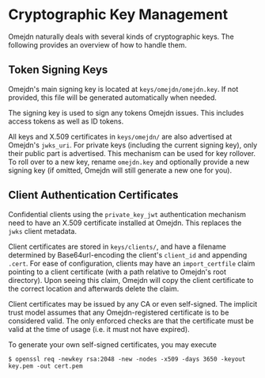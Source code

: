 # Cryptographic Key Management

Omejdn naturally deals with several kinds of cryptographic keys.
The following provides an overview of how to handle them.

## Token Signing Keys

Omejdn's main signing key is located at `keys/omejdn/omejdn.key`.
If not provided, this file will be generated automatically when needed.

The signing key is used to sign any tokens Omejdn issues.
This includes access tokens as well as ID tokens.

All keys and X.509 certificates in `keys/omejdn/` are also advertised at Omejdn's `jwks_uri`.
For private keys (including the current signing key), only their public part is advertised.
This mechanism can be used for key rollover.
To roll over to a new key, rename `omejdn.key` and optionally provide a new signing key (if omitted, Omejdn will still generate a new one for you).

## Client Authentication Certificates

Confidential clients using the `private_key_jwt` authentication mechanism need to have an X.509 certificate installed at Omejdn.
This replaces the `jwks` client metadata.

Client certificates are stored in `keys/clients/`, and have a filename determined by Base64url-encoding the client's `client_id` and appending `.cert`.
For ease of configuration, clients may have an `import_certfile` claim pointing to a client certificate (with a path relative to Omejdn's root directory).
Upon seeing this claim, Omejdn will copy the client certificate to the correct location and afterwards delete the claim.

Client certificates may be issued by any CA or even self-signed.
The implicit trust model assumes that any Omejdn-registered certificate is to be considered valid.
The only enforced checks are that the certificate must be valid at the time of usage
(i.e. it must not have expired).

To generate your own self-signed certificates, you may execute

```
$ openssl req -newkey rsa:2048 -new -nodes -x509 -days 3650 -keyout key.pem -out cert.pem
```